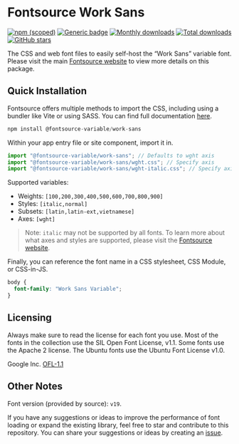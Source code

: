 # Fontsource Work Sans

[![npm (scoped)](https://img.shields.io/npm/v/@fontsource-variable/work-sans?color=brightgreen)](https://www.npmjs.com/package/@fontsource-variable/work-sans) [![Generic badge](https://img.shields.io/badge/fontsource-passing-brightgreen)](https://github.com/fontsource/fontsource) [![Monthly downloads](https://badgen.net/npm/dm/@fontsource-variable/work-sans)](https://github.com/fontsource/fontsource) [![Total downloads](https://badgen.net/npm/dt/@fontsource-variable/work-sans)](https://github.com/fontsource/fontsource) [![GitHub stars](https://img.shields.io/github/stars/fontsource/fontsource.svg?style=social&label=Star)](https://github.com/fontsource/fontsource/stargazers)

The CSS and web font files to easily self-host the “Work Sans” variable font. Please visit the main [Fontsource website](https://fontsource.org/fonts/work-sans) to view more details on this package.

## Quick Installation

Fontsource offers multiple methods to import the CSS, including using a bundler like Vite or using SASS. You can find full documentation [here](https://fontsource.org/docs/getting-started/introduction).

```javascript
npm install @fontsource-variable/work-sans
```

Within your app entry file or site component, import it in.

```javascript
import "@fontsource-variable/work-sans"; // Defaults to wght axis
import "@fontsource-variable/work-sans/wght.css"; // Specify axis
import "@fontsource-variable/work-sans/wght-italic.css"; // Specify axis and style
```

Supported variables:
- Weights: `[100,200,300,400,500,600,700,800,900]`
- Styles: `[italic,normal]`
- Subsets: `[latin,latin-ext,vietnamese]`
- Axes: `[wght]`

> Note: `italic` may not be supported by all fonts. To learn more about what axes and styles are supported, please visit the [Fontsource website](https://fontsource.org/fonts/work-sans).

Finally, you can reference the font name in a CSS stylesheet, CSS Module, or CSS-in-JS.

```css
body {
  font-family: "Work Sans Variable";
}
```

## Licensing
Always make sure to read the license for each font you use. Most of the fonts in the collection use the SIL Open Font License, v1.1. Some fonts use the Apache 2 license. The Ubuntu fonts use the Ubuntu Font License v1.0.

Google Inc.
[OFL-1.1](http://scripts.sil.org/OFL)

## Other Notes
Font version (provided by source): `v19`.

If you have any suggestions or ideas to improve the performance of font loading or expand the existing library, feel free to star and contribute to this repository. You can share your suggestions or ideas by creating an [issue](https://github.com/fontsource/fontsource/issues).